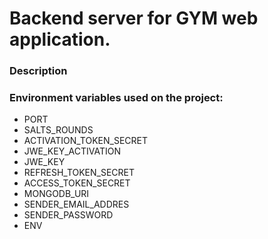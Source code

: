 # Backend server for GYM web application.
### Description


### Environment variables used on the project:
- PORT
- SALTS_ROUNDS
- ACTIVATION_TOKEN_SECRET
- JWE_KEY_ACTIVATION
- JWE_KEY
- REFRESH_TOKEN_SECRET
- ACCESS_TOKEN_SECRET
- MONGODB_URI
- SENDER_EMAIL_ADDRES
- SENDER_PASSWORD
- ENV

